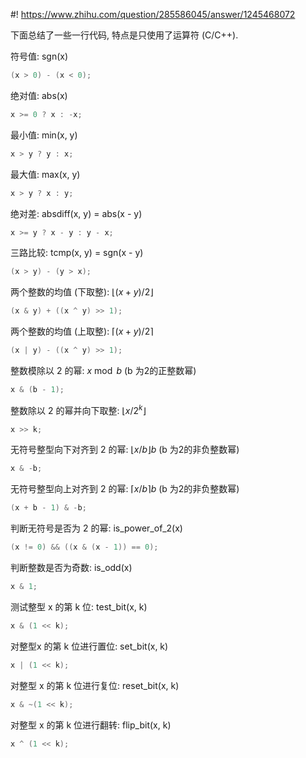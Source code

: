 #! https://www.zhihu.com/question/285586045/answer/1245468072

[comment]: <> (Answer URL: https://www.zhihu.com/question/285586045/answer/1245468072)
[comment]: <> (Question Title: 一行代码可以做什么？)
[comment]: <> (Author Name: 采石工)
[comment]: <> (Create Time: 2020-05-25 21:26:54)

下面总结了一些一行代码, 特点是只使用了运算符 (C/C++).

符号值: sgn(x)
```c++
(x > 0) - (x < 0);
```

绝对值: abs(x)
```c++
x >= 0 ? x : -x;
```

最小值: min(x, y)
```c++
x > y ? y : x;
```

最大值: max(x, y)
```c++
x > y ? x : y;
```

绝对差: absdiff(x, y) = abs(x - y)
```c++
x >= y ? x - y : y - x;
```

三路比较: tcmp(x, y) = sgn(x - y)
```c++
(x > y) - (y > x);
```

两个整数的均值 (下取整):  $\left\lfloor { (x + y) / 2} \right\rfloor$
```c++
(x & y) + ((x ^ y) >> 1);
```

两个整数的均值 (上取整):  $\left\lceil { (x + y) / 2} \right\rceil$
```c++
(x | y) - ((x ^ y) >> 1);
```

整数模除以 2 的幂:  $x\bmod {b}$  (b 为2的正整数幂)
```c++
x & (b - 1);
```

整数除以 2 的幂并向下取整:  $\left\lfloor {x/{2^k}} \right\rfloor$
```c++
x >> k;
```

无符号整型向下对齐到 2 的幂:  $\left\lfloor {x/b} \right\rfloor {b}$  (b 为2的非负整数幂)
```c++
x & -b;
```

无符号整型向上对齐到 2 的幂:  $\left\lceil {x/{b}} \right\rceil {b}$  (b 为2的非负整数幂)
```c++
(x + b - 1) & -b;
```

判断无符号是否为 2 的幂: is_power_of_2(x)
```c++
(x != 0) && ((x & (x - 1)) == 0);
```

判断整数是否为奇数: is_odd(x)
```c++
x & 1;
```

测试整型 x 的第 k 位: test_bit(x, k)
```c++
x & (1 << k);
```

对整型x 的第 k 位进行置位: set_bit(x, k)
```c++
x | (1 << k);
```

对整型 x 的第 k 位进行复位: reset_bit(x, k)
```c++
x & ~(1 << k);
```

对整型 x 的第 k 位进行翻转: flip_bit(x, k)
```c++
x ^ (1 << k);
```

